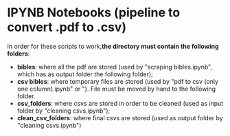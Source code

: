 # IPYNB Notebooks (pipeline to convert .pdf to .csv)

In order for these scripts to work,<b>the directory must contain the following folders</b>:
- <b>bibles</b>: where all the pdf are stored (used by "scraping bibles.ipynb", which has as output folder the following folder);
- <b>csv bibles</b>: where temporary files are stored (used by "pdf to csv (only one column).ipynb" or "). File must be moved by hand to the following folder.
- <b>csv_folders</b>: where csvs are stored in order to be cleaned (used as input folder by "cleaning csvs.ipynb");
- <b>clean_csv_folders</b>: where final csvs are stored (used as output folder by "cleaning csvs.ipynb")
